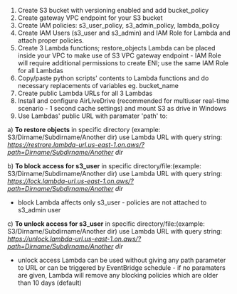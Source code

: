 1. Create S3 bucket with versioning enabled and add bucket_policy
2. Create gateway VPC endpoint for your S3 bucket
3. Create IAM policies: s3_user_policy, s3_admin_policy, lambda_policy
4. Create IAM Users (s3_user and s3_admin) and IAM Role for Lambda and attach proper policies.
5. Create 3 Lambda functions; restore_objects Lambda can be placed inside your VPC to make use of S3 VPC gateway endpoint - IAM Role will require additional permissions to create ENI; use the same IAM Role for all Lambdas
6. Copy/paste python scripts' contents to Lambda functions and do necessary replacements of variables eg. bucket_name
7. Create public Lambda URLs for all 3 Lambdas
8. Install and configure AirLiveDrive (recommended for multiuser real-time scenario - 1 second cache settings) and mount S3 as drive in Windows
9. Use Lambdas' public URL with paramater 'path' to:

  a) **To restore objects** in specific directory (example: S3/Dirname/Subdirname/Another dir) use Lambda URL with query string: _https://restrore.lambda-url.us-east-1.on.aws/?path=Dirname/Subdirname/Another dir_

  b) **To block access for s3_user** in specific directory/file:(example: S3/Dirname/Subdirname/Another dir) use Lambda URL with query string: _https://lock.lambda-url.us-east-1.on.aws/?path=Dirname/Subdirname/Another dir_
  * block Lambda affects only s3_user - policies are not attached to s3_admin user

  c) **To unlock access for s3_user** in specific directory/file:(example: S3/Dirname/Subdirname/Another dir) use Lambda URL with query string: _https://unlock.lambda-url.us-east-1.on.aws/?path=Dirname/Subdirname/Another dir_
  * unlock access Lambda can be used without giving any path parameter to URL or can be triggered by EventBridge schedule - if no paramaters are given, Lambda will remove any blocking policies which are older than 10 days (default)
